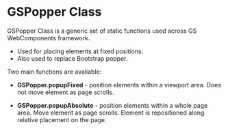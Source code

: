 # GSPopper Class
 
GSPopper Class is a generic set of static functions used across GS WebComponents framework.

 * Used for placing elements at fixed positions.
 * Also used to replace Bootstrap popper.

 Two main functions are avaliable:

  * **GSPopper.popupFixed** - position elements within a viewport area. Does not move element as page scrolls. 

  * **GSPopper.popupAbsolute** - position elements within a whole page area. Move element as page scrolls. 
  Element is repositioned along relative placement on the page.
